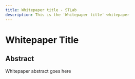 ```yaml
---
title: Whitepaper title - STLab
description: This is the 'Whitepaper title' whitepaper
---
```


# Whitepaper Title

## Abstract

Whitepaper abstract goes here
